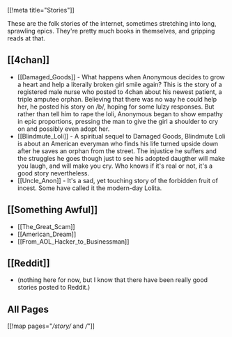 [[!meta title="Stories"]]

These are the folk stories of the internet, sometimes stretching into long, sprawling epics. They're pretty much books in themselves, and gripping reads at that.

## [[4chan]]

* [[Damaged_Goods]] - What happens when Anonymous decides to grow a heart and help a literally broken girl smile again? This is the story of a registered male nurse who posted to 4chan about his newest patient, a triple amputee orphan. Believing that there was no way he could help her, he posted his story on /b/, hoping for some lulzy responses. But rather than tell him to rape the loli, Anonymous began to show empathy in epic proportions, pressing the man to give the girl a shoulder to cry on and possibly even adopt her.
* [[Blindmute_Loli]] - A spiritual sequel to Damaged Goods, Blindmute Loli is about an American everyman who finds his life turned upside down after he saves an orphan from the street. The injustice he suffers and the struggles he goes though just to see his adopted daugther will make you laugh, and will make you cry. Who knows if it's real or not, it's a good story nevertheless.
* [[Uncle_Anon]] - It's a sad, yet touching story of the forbidden fruit of incest. Some have called it the modern-day Lolita.

## [[Something Awful]]

* [[The_Great_Scam]]
* [[American_Dream]]
* [[From_AOL_Hacker_to_Businessman]]

## [[Reddit]]

* (nothing here for now, but I know that there have been really good stories posted to Reddit.)

## All Pages

[[!map pages="*/story/* and */*"]]